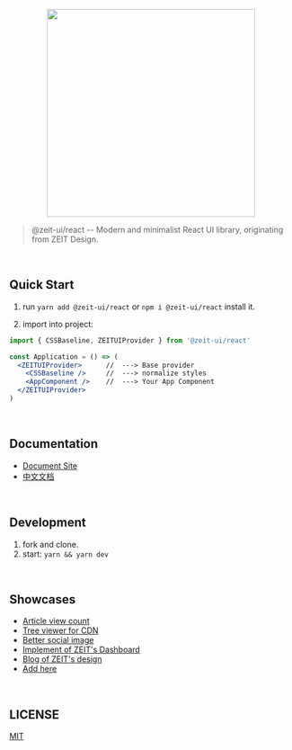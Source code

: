 <p align="center" height="370">
<img align="center" height="370" src="https://user-images.githubusercontent.com/11304944/76085431-fd036480-5fec-11ea-8412-9e581425344a.png">
</p>

> @zeit-ui/react -- Modern and minimalist React UI library, originating from ZEIT Design.

<br/>

## Quick Start

1. run `yarn add @zeit-ui/react` or `npm i @zeit-ui/react` install it.

2. import into project:

```jsx
import { CSSBaseline, ZEITUIProvider } from '@zeit-ui/react'

const Application = () => (
  <ZEITUIProvider>      //  ---> Base provider
    <CSSBaseline />     //  ---> normalize styles
    <AppComponent />    //  ---> Your App Component
  </ZEITUIProvider>
)
```

<br/>

## Documentation

- [Document Site](https://react.zeit-ui.co)
- [中文文档](https://react.zeit-ui.co/zh-cn)

<br/>

## Development

1. fork and clone.
2. start: `yarn && yarn dev`

<br/>

## Showcases

- [Article view count](https://docs.views.show/)
- [Tree viewer for CDN](https://cdn.unix.bio/)
- [Better social image](https://img.unix.bio/)
- [Implement of ZEIT's Dashboard](https://github.com/ofekashery/zeit-dashboard-template)
- [Blog of ZEIT's design](https://github.com/unix/unix.bio)
- [Add here](https://github.com/zeit-ui/react/issues/new)

<br/>

## LICENSE
[MIT](./LICENSE)
